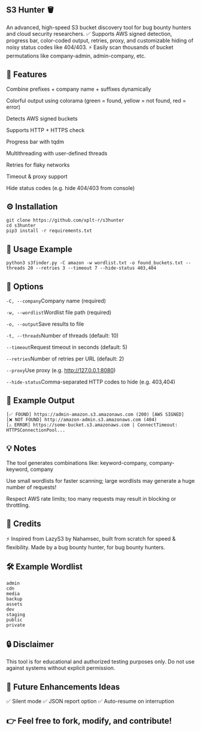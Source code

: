 ## S3 Hunter 🪣
An advanced, high-speed S3 bucket discovery tool for bug bounty hunters and cloud security researchers.
✅ Supports AWS signed detection, progress bar, color-coded output, retries, proxy, and customizable hiding of noisy status codes like 404/403.
⚡ Easily scan thousands of bucket permutations like company-admin, admin-company, etc.

## 🚀 Features
Combine prefixes + company name + suffixes dynamically

Colorful output using colorama (green = found, yellow = not found, red = error)

Detects AWS signed buckets

Supports HTTP + HTTPS check

Progress bar with tqdm

Multithreading with user-defined threads

Retries for flaky networks

Timeout & proxy support

Hide status codes (e.g. hide 404/403 from console)

## ⚙️ Installation
```
git clone https://github.com/xplt-r/s3hunter
cd s3hunter
pip3 install -r requirements.txt
```
## 📝 Usage Example
```
python3 s3finder.py -C amazon -w wordlist.txt -o found_buckets.txt --threads 20 --retries 3 --timeout 7 --hide-status 403,404
```
## 📌 Options
```-C, --company```Company name (required)

```-w, --wordlist```Wordlist file path (required)

```-o, --output```Save results to file

```-t, --threads```Number of threads (default: 10)

```--timeout```Request timeout in seconds (default: 5)

```--retries```Number of retries per URL (default: 2)

```--proxy```Use proxy (e.g. http://127.0.0.1:8080)

```--hide-status```Comma-separated HTTP codes to hide (e.g. 403,404)

## 🌟 Example Output
```
[✅ FOUND] https://admin-amazon.s3.amazonaws.com (200) [AWS SIGNED]
[❌ NOT FOUND] http://amazon-admin.s3.amazonaws.com (404)
[⚠️ ERROR] https://some-bucket.s3.amazonaws.com | ConnectTimeout: HTTPSConnectionPool...
```
## 💡 Notes
The tool generates combinations like:
keyword-company, company-keyword, company

Use small wordlists for faster scanning; large wordlists may generate a huge number of requests!

Respect AWS rate limits; too many requests may result in blocking or throttling.

## 👑 Credits
⚡ Inspired from LazyS3 by Nahamsec, built from scratch for speed & flexibility.
Made by a bug bounty hunter, for bug bounty hunters.

## 🛠 Example Wordlist
```
admin
cdn
media
backup
assets
dev
staging
public
private
```
## 🔒 Disclaimer
This tool is for educational and authorized testing purposes only.
Do not use against systems without explicit permission.

## 📌 Future Enhancements Ideas
✅ Silent mode
✅ JSON report option
✅ Auto-resume on interruption

## 👉 Feel free to fork, modify, and contribute!
